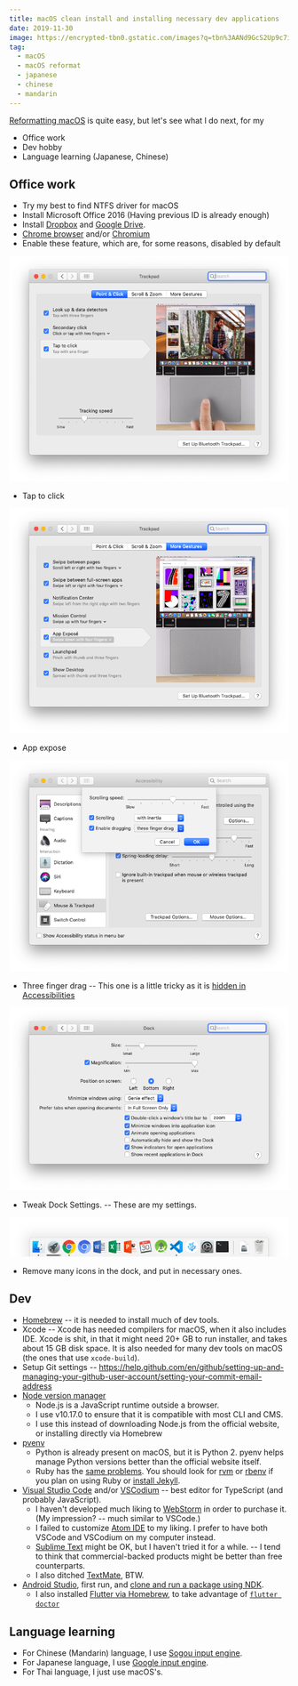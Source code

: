 ```yaml
---
title: macOS clean install and installing necessary dev applications
date: 2019-11-30
image: https://encrypted-tbn0.gstatic.com/images?q=tbn%3AANd9GcS2Up9c7iRc_aIDVfouaC2OAZYiK6o7ZzermxFeFcsqL3OHb_w8
tag:
  - macOS
  - macOS reformat
  - japanese
  - chinese
  - mandarin
---
```


[Reformatting macOS](https://www.imore.com/how-to-prepare-mac-for-sale#reformat-your-hard-drive) is quite easy, but let's see what I do next, for my

- Office work
- Dev hobby
- Language learning (Japanese, Chinese)

<!-- excerpt_separator -->

## Office work

- Try my best to find NTFS driver for macOS
- Install Microsoft Office 2016 (Having previous ID is already enough)
- Install [Dropbox](https://www.dropbox.com/install) and [Google Drive](https://www.google.com/drive/download/).
- [Chrome browser](https://www.google.com/chrome/) and/or [Chromium](https://www.chromium.org/getting-involved/download-chromium)
- Enable these feature, which are, for some reasons, disabled by default

![Tap to click](/media/2019-11-30/tap-to-click.png)

- Tap to click

![App expose](/media/2019-11-30/app-expose.png)

- App expose

![Three finger drag](/media/2019-11-30/three-finger-drag.png)

- Three finger drag -- This one is a little tricky as it is [hidden in Accessibilities](https://www.makeuseof.com/tag/three-finger-drag-mac/)

![dock settings](/media/2019-11-30/dock-settings.png)

- Tweak Dock Settings. -- These are my settings.

![dock](/media/2019-11-30/dock.png)

- Remove many icons in the dock, and put in necessary ones.

## Dev

- [Homebrew](https://brew.sh/) -- it is needed to install much of dev tools.
- Xcode -- Xcode has needed compilers for macOS, when it also includes IDE. Xcode is shit, in that it might need 20+ GB to run installer, and takes about 15 GB disk space. It is also needed for many dev tools on macOS (the ones that use `xcode-build`).
- Setup Git settings -- <https://help.github.com/en/github/setting-up-and-managing-your-github-user-account/setting-your-commit-email-address>
- [Node version manager](https://github.com/nvm-sh/nvm)
  - Node.js is a JavaScript runtime outside a browser.
  - I use v10.17.0 to ensure that it is compatible with most CLI and CMS.
  - I use this instead of downloading Node.js from the official website, or installing directly via Homebrew
- [pvenv](https://github.com/pyenv/pyenv)
  - Python is already present on macOS, but it is Python 2. pyenv helps manage Python versions better than the official website itself.
  - Ruby has the [same problems](/post/2019/07/macos-ruby-python). You should look for [rvm](https://rvm.io/) or [rbenv](https://github.com/rbenv/rbenv) if you plan on using Ruby or [install Jekyll](/post/2019/07/github-pages-blog).
- [Visual Studio Code](https://code.visualstudio.com/) and/or [VSCodium](https://github.com/VSCodium/vscodium) -- best editor for TypeScript (and probably JavaScript).
  - I haven't developed much liking to [WebStorm](https://www.jetbrains.com/webstorm/) in order to purchase it. (My impression? -- much similar to VSCode.)
  - I failed to customize [Atom IDE](https://atom.io/) to my liking. I prefer to have both VSCode and VSCodium on my computer instead.
  - [Sublime Text](https://www.sublimetext.com/) might be OK, but I haven't tried it for a while. -- I tend to think that commercial-backed products might be better than free counterparts.
  - I also ditched [TextMate](https://macromates.com/), BTW.
- [Android Studio](https://developer.android.com/studio), first run, and [clone and run a package using NDK](https://github.com/patarapolw/KeePassDX-diceware).
  - I also installed [Flutter via Homebrew](https://github.com/flutter/flutter/issues/14050), to take advantage of [`flutter doctor`](https://flutter.dev/docs/get-started/install/macos#run-flutter-doctor)

## Language learning

- For Chinese (Mandarin) language, I use [Sogou input engine](https://pinyin.sogou.com/mac/).
- For Japanese language, I use [Google input engine](https://www.google.co.jp/ime/).
- For Thai language, I just use macOS's.
